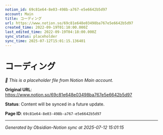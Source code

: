 ```yaml
---
notion_id: 69c81e64-8e03-498b-a767-e5e6642b5d97
account: Main
title: コーディング
url: https://www.notion.so/69c81e648e03498ba767e5e6642b5d97
created_time: 2022-09-19T01:10:00.000Z
last_edited_time: 2022-09-19T04:18:00.000Z
sync_status: placeholder
sync_time: 2025-07-12T15:01:15.136401
---
```


# コーディング

*🔄 This is a placeholder file from Notion Main account.*

**Original URL**: https://www.notion.so/69c81e648e03498ba767e5e6642b5d97

**Status**: Content will be synced in a future update.

**Page ID**: `69c81e64-8e03-498b-a767-e5e6642b5d97`

---

*Generated by Obsidian-Notion sync at 2025-07-12 15:01:15*
